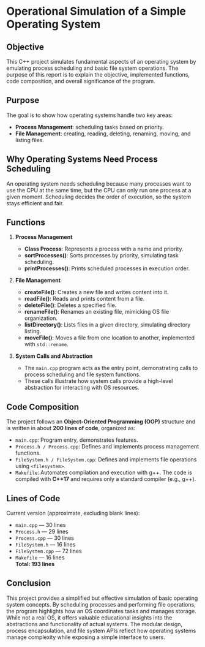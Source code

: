 # Operational Simulation of a Simple Operating System

## Objective
This C++ project simulates fundamental aspects of an operating system by emulating process scheduling and basic file system operations. The purpose of this report is to explain the objective, implemented functions, code composition, and overall significance of the program.

## Purpose
The goal is to show how operating systems handle two key areas:
- **Process Management**: scheduling tasks based on priority.
- **File Management**: creating, reading, deleting, renaming, moving, and listing files.

## Why Operating Systems Need Process Scheduling
An operating system needs scheduling because many processes want to use the CPU at the same time, but the CPU can only run one process at a given moment. Scheduling decides the order of execution, so the system stays efficient and fair.

## Functions

1. **Process Management**
   - **Class Process**: Represents a process with a name and priority.
   - **sortProcesses()**: Sorts processes by priority, simulating task scheduling.
   - **printProcesses()**: Prints scheduled processes in execution order.

2. **File Management**
   - **createFile()**: Creates a new file and writes content into it.
   - **readFile()**: Reads and prints content from a file.
   - **deleteFile()**: Deletes a specified file.
   - **renameFile()**: Renames an existing file, mimicking OS file organization.
   - **listDirectory()**: Lists files in a given directory, simulating directory listing.
   - **moveFile()**: Moves a file from one location to another, implemented with `std::rename`.

3. **System Calls and Abstraction**
   - The `main.cpp` program acts as the entry point, demonstrating calls to process scheduling and file system functions.  
   - These calls illustrate how system calls provide a high-level abstraction for interacting with OS resources.

## Code Composition

The project follows an **Object-Oriented Programming (OOP)** structure and is written in about **200 lines of code**, organized as:

- `main.cpp`: Program entry, demonstrates features.  
- `Process.h / Process.cpp`: Defines and implements process management functions.  
- `FileSystem.h / FileSystem.cpp`: Defines and implements file operations using `<filesystem>`.  
- `Makefile`: Automates compilation and execution with g++.
The code is compiled with **C++17** and requires only a standard compiler (e.g., g++).

## Lines of Code
Current version (approximate, excluding blank lines):  
- `main.cpp` — 30 lines  
- `Process.h` — 29 lines  
- `Process.cpp` — 30 lines  
- `FileSystem.h` — 16 lines  
- `FileSystem.cpp` — 72 lines  
- `Makefile` — 16 lines  
**Total: 193 lines** 

## Conclusion
This project provides a simplified but effective simulation of basic operating system concepts. By scheduling processes and performing file operations, the program highlights how an OS coordinates tasks and manages storage. While not a real OS, it offers valuable educational insights into the abstractions and functionality of actual systems. The modular design, process encapsulation, and file system APIs reflect how operating systems manage complexity while exposing a simple interface to users.